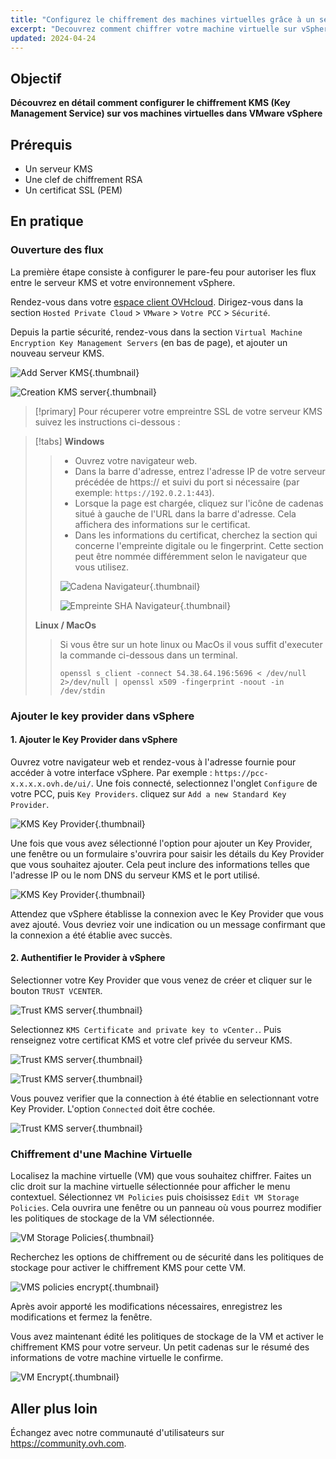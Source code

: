 ```yaml
---
title: "Configurez le chiffrement des machines virtuelles grâce à un serveur KMS"
excerpt: "Decouvrez comment chiffrer votre machine virtuelle sur vSphere grâce à un serveur KMS"
updated: 2024-04-24
---
```


## Objectif

**Découvrez en détail comment configurer le chiffrement KMS (Key Management Service) sur vos machines virtuelles dans VMware vSphere**

## Prérequis

- Un serveur KMS
- Une clef de chiffrement RSA
- Un certificat SSL (PEM)

## En pratique

### Ouverture des flux

La première étape consiste à configurer le pare-feu pour autoriser les flux entre le serveur KMS et votre environnement vSphere.

Rendez-vous dans votre [espace client OVHcloud](https://www.ovh.com/auth/?action=gotomanager&from=https://www.ovh.com/fr/&ovhSubsidiary=fr). Dirigez-vous dans la section `Hosted Private Cloud` > `VMware` > `Votre PCC` > `Sécurité`.

Depuis la partie sécurité, rendez-vous dans la section `Virtual Machine Encryption Key Management Servers` (en bas de page), et ajouter un nouveau serveur KMS.

![Add Server KMS](add_kms_server.png){.thumbnail}

![Creation KMS server](creation_kms_server.png){.thumbnail}

> [!primary]
> Pour récuperer votre empreintre SSL de votre serveur KMS suivez les instructions ci-dessous :
>

> [!tabs]
> **Windows**
>>
>> - Ouvrez votre navigateur web.
>> - Dans la barre d'adresse, entrez l'adresse IP de votre serveur précédée de https:// et suivi du port si nécessaire (par exemple: `https://192.0.2.1:443`).
>> - Lorsque la page est chargée, cliquez sur l'icône de cadenas situé à gauche de l'URL dans la barre d'adresse. Cela affichera des informations sur le certificat.
>> - Dans les informations du certificat, cherchez la section qui concerne l'empreinte digitale ou le fingerprint. Cette section peut être nommée différemment selon le navigateur que vous utilisez.<br>
>>
>> ![Cadena Navigateur](fingerprint_sha.png){.thumbnail}
>>
>> ![Empreinte SHA Navigateur](fingerprint_sha.png){.thumbnail}
>>
> **Linux / MacOs**
>>
>> Si vous être sur un hote linux ou MacOs il vous suffit d'executer la commande ci-dessous dans un terminal.<br>
>>
>> ```shell
>> openssl s_client -connect 54.38.64.196:5696 < /dev/null 2>/dev/null | openssl x509 -fingerprint -noout -in /dev/stdin
>> ```

### Ajouter le key provider dans vSphere

#### 1. Ajouter le Key Provider dans vSphere

Ouvrez votre navigateur web et rendez-vous à l'adresse fournie pour accéder à votre interface vSphere. Par exemple : `https://pcc-x.x.x.x.ovh.de/ui/`.
Une fois connecté, selectionnez l'onglet `Configure` de votre PCC, puis `Key Providers`. cliquez sur `Add a new Standard Key Provider`.

![KMS Key Provider](kms_key_provider.png){.thumbnail}

Une fois que vous avez sélectionné l'option pour ajouter un Key Provider, une fenêtre ou un formulaire s'ouvrira pour saisir les détails du Key Provider que vous souhaitez ajouter. Cela peut inclure des informations telles que l'adresse IP ou le nom DNS du serveur KMS et le port utilisé.

![KMS Key Provider](kms_key_provider_2.png){.thumbnail}

Attendez que vSphere établisse la connexion avec le Key Provider que vous avez ajouté. Vous devriez voir une indication ou un message confirmant que la connexion a été établie avec succès.

#### 2. Authentifier le Provider à vSphere

Selectionner votre Key Provider que vous venez de créer et cliquer sur le bouton `TRUST VCENTER`.

![Trust KMS server](trust_kms.png){.thumbnail}

Selectionnez `KMS Certificate and private key to vCenter.`. Puis renseignez votre certificat KMS et votre clef privée du serveur KMS.

![Trust KMS server](kms_trust_vcenter.png){.thumbnail}

![Trust KMS server](kms_trust_vcenter_2.png){.thumbnail}

Vous pouvez verifier que la connection à été établie en selectionnant votre Key Provider. L'option `Connected` doit être cochée.

![Trust KMS server](kms_key_provider_3.png){.thumbnail}

### Chiffrement d'une Machine Virtuelle

Localisez la machine virtuelle (VM) que vous souhaitez chiffrer. Faites un clic droit sur la machine virtuelle sélectionnée pour afficher le menu contextuel. Sélectionnez `VM Policies` puis choisissez `Edit VM Storage Policies`. Cela ouvrira une fenêtre ou un panneau où vous pourrez modifier les politiques de stockage de la VM sélectionnée.

![VM Storage Policies](vm_policies.png){.thumbnail}

Recherchez les options de chiffrement ou de sécurité dans les politiques de stockage pour activer le chiffrement KMS pour cette VM.

![VMS policies encrypt](vm_policies_kms_encrypt.png){.thumbnail}

Après avoir apporté les modifications nécessaires, enregistrez les modifications et fermez la fenêtre.

Vous avez maintenant édité les politiques de stockage de la VM et activer le chiffrement KMS pour votre serveur. Un petit cadenas sur le résumé des informations de votre machine virtuelle le confirme.

![VM Encrypt](vm_encrypt.png){.thumbnail}

## Aller plus loin <a name="go-further"></a>

Échangez avec notre communauté d'utilisateurs sur <https://community.ovh.com>.